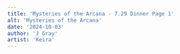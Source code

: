 ```yaml
---
title: 'Mysteries of the Arcana - 7.29 Dinner Page 1'
alt: 'Mysteries of the Arcana'
date: '2024-10-03'
author: 'J Gray'
artist: 'Keira'
---
```

